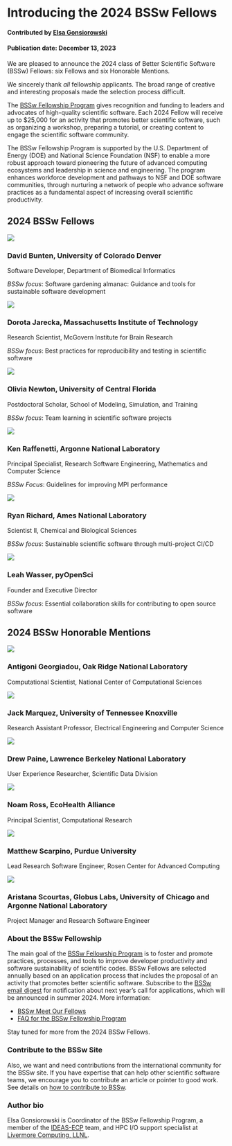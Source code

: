# Introducing the 2024 BSSw Fellows

#### Contributed by [Elsa Gonsiorowski](https://github.com/gonsie "Elsa Gonsiorowski GitHub Profile")

#### Publication date: December 13, 2023

We are pleased to announce the 2024 class of Better Scientific Software (BSSw) Fellows: six Fellows and six Honorable Mentions.

<!-- The 2024 class of BSSw Fellows will be recognized during the [2024 Exascale Computing Project Annual Meeting](https://www.ecpannualmeeting.com), January 17-20, 2024. -->

We sincerely thank _all_ fellowship applicants. The broad range of creative and interesting proposals made the selection process difficult.

The [BSSw Fellowship Program](https://bssw.io/fellowship) gives recognition and funding to leaders and advocates of high-quality scientific software. Each 2024 Fellow will receive up to $25,000 for an activity that promotes better scientific software, such as organizing a workshop, preparing a tutorial, or creating content to engage the scientific software community.

<!-- mention ASCR and NNSA -->

The BSSw Fellowship Program is supported by the U.S. Department of Energy (DOE) and National Science Foundation (NSF) to enable a more robust approach toward pioneering the future of advanced computing ecosystems and leadership in science and engineering. The program enhances workforce development and pathways to NSF and DOE software communities, through nurturing a network of people who advance software practices as a fundamental aspect of increasing overall scientific productivity.

## 2024 BSSw Fellows

<div class='fellow'>
<div class='img_div'>
<img src='../../images/Blog_2312_BuntenDavid_F.jpg' class='logo' />
</div>

<div class='short_bio'>
  <h3>David Bunten, University of Colorado Denver</h3>
  <p>Software Developer, Department of Biomedical Informatics</p>
  <p><i>BSSw focus</i>: Software gardening almanac: Guidance and tools for sustainable software development</p>
</div>
</div>

<div class='fellow'>
<div class='img_div'>
<img src='../../images/Blog_2312_JareckaDorota_F.jpg' class='logo' />
</div>

<div class='short_bio'>
  <h3>Dorota Jarecka, Massachusetts Institute of Technology</h3>
  <p>Research Scientist, McGovern Institute for Brain Research</p>
  <p><i>BSSw focus</i>: Best practices for reproducibility and testing in scientific software</p>
</div>
</div>

<div class='fellow'>
<div class='img_div'>
<img src='../../images/Blog_2312_NewtonOlivia_F.jpg' class='logo' />
</div>

<div class='short_bio'>
  <h3>Olivia Newton, University of Central Florida</h3>
  <p>Postdoctoral Scholar, School of Modeling, Simulation, and Training</p>
  <p><i>BSSw focus</i>: Team learning in scientific software projects</p>
</div>
</div>

<div class='fellow'>
<div class='img_div'>
  <img src='../../images/Blog_2312_RaffenettiKen_F.jpg' class='logo' />
</div>

<div class='short_bio'>
  <h3>Ken Raffenetti, Argonne National Laboratory</h3>
  <p>Principal Specialist, Research Software Engineering, Mathematics and Computer Science</p>
  <p><i>BSSw Focus</i>: Guidelines for improving MPI performance</p>
</div>
</div>

<div class='fellow'>
<div class='img_div'>
<img src='../../images/Blog_2312_RichardRyan_F.jpg' class='logo' />
</div>

<div class='short_bio'>
  <h3>Ryan Richard, Ames National Laboratory</h3>
  <p>Scientist II, Chemical and Biological Sciences</p>
  <p><i>BSSw focus</i>: Sustainable scientific software through multi-project CI/CD</p>
</div>
</div>

<div class='fellow'>
<div class='img_div'>
<img src='../../images/Blog_2312_WasserLeah_F.jpg' class='logo' />
</div>

<div class='short_bio'>
  <h3>Leah Wasser, pyOpenSci</h3>
  <p>Founder and Executive Director</p>
  <p><i>BSSw focus</i>: Essential collaboration skills for contributing to open source software</p>
</div>
</div>


## 2024 BSSw Honorable Mentions

<div class='fellow'>
<div class='img_div'>
<img src='../../images/Blog_2313_GeorgiadouAntigoni_HM.jpg' class='logo' />
</div>

<div class='short_bio'>
  <h3>Antigoni Georgiadou, Oak Ridge National Laboratory</h3>
  <p>Computational Scientist, National Center of Computational Sciences</p>
</div>
</div>

<div class='fellow'>
<div class='img_div'>
<img src='../../images/Blog_2312_MarquezJack_HM.jpg' class='logo' />
</div>

<div class='short_bio'>
  <h3>Jack Marquez, University of Tennessee Knoxville</h3>
  <p>Research Assistant Professor, Electrical Engineering and Computer Science</p>
</div>
</div>

<div class='fellow'>
<div class='img_div'>
<img src='../../images/Blog_2312_PaineDrew_HM.jpg' class='logo' />
</div>

<div class='short_bio'>
  <h3>Drew Paine, Lawrence Berkeley National Laboratory</h3>
  <p>User Experience Researcher, Scientific Data Division</p>
</div>
</div>

<div class='fellow'>
<div class='img_div'>
<img src='../../images/Blog_2312_RossNoam_HM.jpg' class='logo' />
</div>

<div class='short_bio'>
  <h3>Noam Ross, EcoHealth Alliance</h3>
  <p>Principal Scientist, Computational Research</p>
</div>
</div>

<div class='fellow'>
<div class='img_div'>
<img src='../../images/Blog_2312_ScarpinoMatthew_HM.jpg' class='logo' />
</div>

<div class='short_bio'>
  <h3>Matthew Scarpino, Purdue University</h3>
  <p>Lead Research Software Engineer, Rosen Center for Advanced Computing</p>
</div>
</div>

<div class='fellow'>
<div class='img_div'>
<img src='../../images/Blog_2312_ScourtasAristana_HM.jpg' class='logo' />
</div>

<div class='short_bio'>
  <h3>Aristana Scourtas, Globus Labs, University of Chicago and Argonne National Laboratory</h3>
  <p>Project Manager and Research Software Engineer</p>
</div>
</div>

### About the BSSw Fellowship
The main goal of the [BSSw Fellowship Program](https://bssw.io/fellowship) is to foster and promote practices, processes, and tools to improve developer productivity and software sustainability of scientific codes. BSSw Fellows are selected annually based on an application process that includes the proposal of an activity that promotes better scientific software. Subscribe to the [BSSw email digest](https://bssw.io/pages/receive-our-email-digest) for notification about next year’s call for applications, which will be announced in summer 2024. More information:

- [BSSw Meet Our Fellows](https://bssw.io/pages/meet-our-fellows)
- [FAQ for the BSSw Fellowship Program](https://bssw.io/pages/bssw-fellowship-faq)

Stay tuned for more from the 2024 BSSw Fellows.

### Contribute to the BSSw Site
Also, we want and need contributions from the international community for the BSSw site.  If you have expertise that can help other scientific software teams, we encourage you to contribute an article or pointer to good work.  See details on [how to contribute to BSSw](https://bssw.io/pages/what-to-contribute-content-for-better-scientific-software).

### Author bio

Elsa Gonsiorowski is Coordinator of the BSSw Fellowship Program, a member of the [IDEAS-ECP](https://ideas-productivity.org/activities/ideas-ecp) team, and HPC I/O support specialist at [Livermore Computing, LLNL](https://hpc.llnl.gov/about-us).

<!---
Publish: yes
Track: community
RSS update: 2024-12-XX
Categories: collaboration
Topics: projects and organizations
Tags: bssw-article
--->
